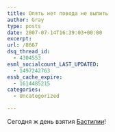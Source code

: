 ```yaml
---
title: Опять нет повода не выпить
author: Gray
type: posts
date: 2007-07-14T16:39:03+00:00
excerpt:
url: /8667
dsq_thread_id:
  - 4304553
esml_socialcount_LAST_UPDATED:
  - 1497242763
essb_cache_expire:
  - 1614485215
categories:
  - Uncategorized

---
```








Сегодня ж день взятия <a href="http://en.wikipedia.org/wiki/Bastille_Day" target="_blank">Бастилии</a>!